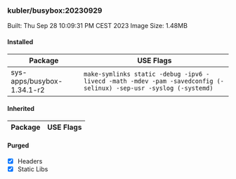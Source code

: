 ### kubler/busybox:20230929

Built: Thu Sep 28 10:09:31 PM CEST 2023
Image Size: 1.48MB

#### Installed
Package | USE Flags
--------|----------
sys-apps/busybox-1.34.1-r2 | `make-symlinks static -debug -ipv6 -livecd -math -mdev -pam -savedconfig (-selinux) -sep-usr -syslog (-systemd)`
#### Inherited
Package | USE Flags
--------|----------
#### Purged
- [x] Headers
- [x] Static Libs
